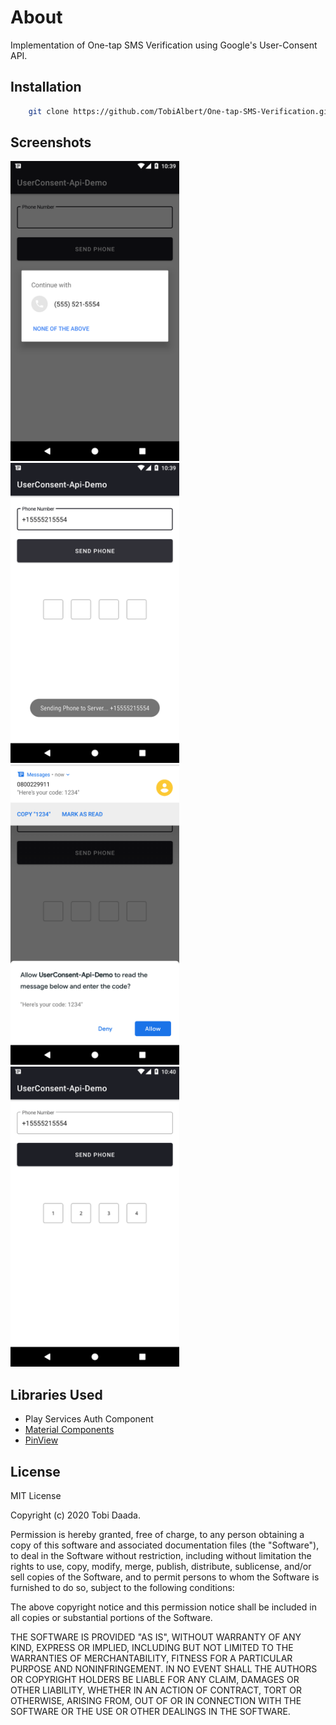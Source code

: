 # About
Implementation of One-tap SMS Verification using Google's User-Consent API.

## Installation
```bash
    git clone https://github.com/TobiAlbert/One-tap-SMS-Verification.git
```

## Screenshots
<img src="screenshots/SC_1.png" alt="App Launch" width="270" height="480"/> <img src="screenshots/SC_2.png" alt="Send Number to Server" width="270" height="480"/> <img src="screenshots/SC_3.png" alt="Ask User for Permission to read received SMS" width="270" height="480"/> <img src="screenshots/SC_4.png" alt="Enter OTP into PinView" width="270" height="480"/>    

## Libraries Used
- Play Services Auth Component
- [Material Components](https://material.io/develop/android/docs/getting-started/)
- [PinView](https://github.com/GoodieBag/Pinview)

## License
MIT License

Copyright (c) 2020 Tobi Daada.

Permission is hereby granted, free of charge, to any person obtaining a copy
of this software and associated documentation files (the "Software"), to deal
in the Software without restriction, including without limitation the rights
to use, copy, modify, merge, publish, distribute, sublicense, and/or sell
copies of the Software, and to permit persons to whom the Software is
furnished to do so, subject to the following conditions:

The above copyright notice and this permission notice shall be included in all
copies or substantial portions of the Software.

THE SOFTWARE IS PROVIDED "AS IS", WITHOUT WARRANTY OF ANY KIND, EXPRESS OR
IMPLIED, INCLUDING BUT NOT LIMITED TO THE WARRANTIES OF MERCHANTABILITY,
FITNESS FOR A PARTICULAR PURPOSE AND NONINFRINGEMENT. IN NO EVENT SHALL THE
AUTHORS OR COPYRIGHT HOLDERS BE LIABLE FOR ANY CLAIM, DAMAGES OR OTHER
LIABILITY, WHETHER IN AN ACTION OF CONTRACT, TORT OR OTHERWISE, ARISING FROM,
OUT OF OR IN CONNECTION WITH THE SOFTWARE OR THE USE OR OTHER DEALINGS IN THE
SOFTWARE.